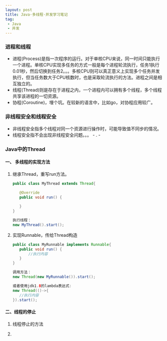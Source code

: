 ```yaml
---
layout: post
title: Java·多线程·并发学习笔记
tag:
 - Java
 - 并发
---
```


### 进程和线程

* 进程(Process)是指一次程序的运行。对于单核CPU来说，同一时间只能执行一个进程。单核CPU实现多任务的方式一般是每个进程轮流执行，任务1执行0.01秒，然后切换到任务2。。。多核CPU则可以真正意义上实现多个任务并发执行，但当任务数大于CPU核数时，也是采取轮流执行的方法。进程之间是相互独立的。
* 线程(Thread)则是存在于进程之内，一个进程内可以拥有多个线程，多个线程共享该进程的一切资源。
* 协程(Coroutine)，埋个坑。在较新的语言中，比如go，对协程应用较广。

### 非线程安全和线程安全

* 非线程安全指多个线程对同一个资源进行操作时，可能导致值不同步的情况。
* 线程安全指不会出现非线程安全问题。。。  - . -

### Java中的Thread

#### 一、 多线程的实现方法
	
1. 继承Thread，重写run方法。

	 ```java
	public class MyThread extends Thread{
	
        @Override
        public void run() {
            
        }
    }
    
    执行线程：
    new MyThread().start();
	 ```
	
2. 实现Runnable，传给Thread构造

	 ```java
	public class MyRunnable implements Runnable{
		public void run() {
			//执行内容
		}
    }
    
    调用方法：
    new Thread(new MyRunnable()).start();
    
    或者使用jdk1.8的lambda表达式:
    new Thread(()->{
    	//执行内容
    }).start();
	 ```	
	
#### 二、线程的停止

1. 线程停止的方法

2. 
